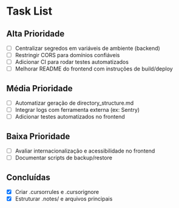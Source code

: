 # Task List

## Alta Prioridade
- [ ] Centralizar segredos em variáveis de ambiente (backend)
- [ ] Restringir CORS para domínios confiáveis
- [ ] Adicionar CI para rodar testes automatizados
- [ ] Melhorar README do frontend com instruções de build/deploy

## Média Prioridade
- [ ] Automatizar geração de directory_structure.md
- [ ] Integrar logs com ferramenta externa (ex: Sentry)
- [ ] Adicionar testes automatizados no frontend

## Baixa Prioridade
- [ ] Avaliar internacionalização e acessibilidade no frontend
- [ ] Documentar scripts de backup/restore

## Concluídas
- [x] Criar .cursorrules e .cursorignore
- [x] Estruturar .notes/ e arquivos principais 